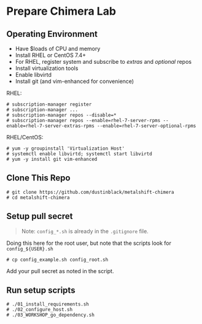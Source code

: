 # Prepare Chimera Lab

## Operating Environment

* Have $loads of CPU and memory
* Install RHEL or CentOS 7.4+
* For RHEL, register system and subscribe to _extras_ and _optional_ repos
* Install virtualization tools
* Enable libvirtd
* Install git (and vim-enhanced for convenience)

RHEL:
```
# subscription-manager register
# subscription-manager ...
# subscription-manager repos --disable=*
# subscription-manager repos --enable=rhel-7-server-rpms --enable=rhel-7-server-extras-rpms --enable=rhel-7-server-optional-rpms
```

RHEL/CentOS:
```
# yum -y groupinstall 'Virtualization Host'
# systemctl enable libvirtd; systemctl start libvirtd
# yum -y install git vim-enhanced
```

## Clone This Repo

```
# git clone https://github.com/dustinblack/metalshift-chimera
# cd metalshift-chimera
```

## Setup pull secret

> Note: `config_*.sh` is already in the `.gitignore` file.

Doing this here for the root user, but note that the scripts look for `config_${USER}.sh`

```
# cp config_example.sh config_root.sh
```

Add your pull secret as noted in the script.

## Run setup scripts

```
# ./01_install_requirements.sh
# ./02_configure_host.sh
# ./03_WORKSHOP_go_dependency.sh
```
